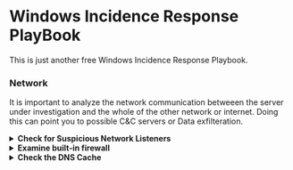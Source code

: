 # Windows Incidence Response PlayBook

This is just another free Windows Incidence Response Playbook.

### Network
It is important to analyze the network communication betweeen the server under investigation and the whole of the other network or internet. Doing this can point you to possible C&C servers or Data exfilteration.
<details><summary><b>Check for Suspicious Network Listeners</b></summary>
  
  ```sh
  netstat -naob | more
  ```
   Autorefresh every 5 secs
  ```sh
   netstat -naob 5
  ```
</details>
  
<details><summary><b>Examine built-in firewall</b></summary>
  
    ```sh
     netsh advfirewall show currentprofile
    ```
</details>

<details><summary><b>Check the DNS Cache</b></summary>
  
  ```sh
  Get-DnsClientCache | select Entry,Name, Status, TimeToLive
  ```
</details>
